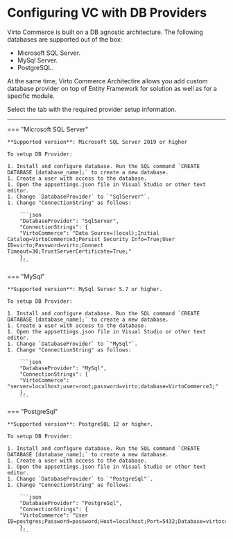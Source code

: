 # Configuring VC with DB Providers

Virto Commerce is built on a DB agnostic architecture. The following databases are supported out of the box:

* Microsoft SQL Server.
* MySql Server.
* PostgreSQL.

At the same time, Virto Commerce Architectire allows you add custom database provider on top of Entity Framework for solution as well as for a specific module.

Select the tab with the required provider setup information.

<hr />
=== "Microsoft SQL Server"

    **Supported version**: Microsoft SQL Server 2019 or higher

    To setup DB Provider:

    1. Install and configure database. Run the SQL command `CREATE DATABASE [database_name];` to create a new database.
    1. Create a user with access to the database.
    1. Open the appsettings.json file in Visual Studio or other text editor. 
    1. Change `DatabaseProvider` to `"SqlServer"`.
    1. Change "ConnectionString" as follows: 

        ```json
        "DatabaseProvider": "SqlServer",
        "ConnectionStrings": {
        "VirtoCommerce": "Data Source=(local);Initial Catalog=VirtoCommerce3;Persist Security Info=True;User ID=virto;Password=virto;Connect Timeout=30;TrustServerCertificate=True;"
        },
        ```

=== "MySql"

    **Supported version**: MySql Server 5.7 or higher.

    To setup DB Provider:

    1. Install and configure database. Run the SQL command `CREATE DATABASE [database_name];` to create a new database.
    1. Create a user with access to the database.
    1. Open the appsettings.json file in Visual Studio or other text editor. 
    1. Change `DatabaseProvider` to `"MySql"`.
    1. Change "ConnectionString" as follows: 

        ```json
        "DatabaseProvider": "MySql",
        "ConnectionStrings": {
        "VirtoCommerce": "server=localhost;user=root;password=virto;database=VirtoCommerce3;"
        },
        ```

=== "PostgreSql"

    **Supported version**: PostgreSQL 12 or higher.

    To setup DB Provider:

    1. Install and configure database. Run the SQL command `CREATE DATABASE [database_name];` to create a new database.
    1. Create a user with access to the database.
    1. Open the appsettings.json file in Visual Studio or other text editor. 
    1. Change `DatabaseProvider` to `"PostgreSql"`.
    1. Change "ConnectionString" as follows: 

        ```json
        "DatabaseProvider": "PostgreSql",
        "ConnectionStrings": {
        "VirtoCommerce": "User ID=postgres;Password=password;Host=localhost;Port=5432;Database=virtocommerce3;"
        },
        ```
